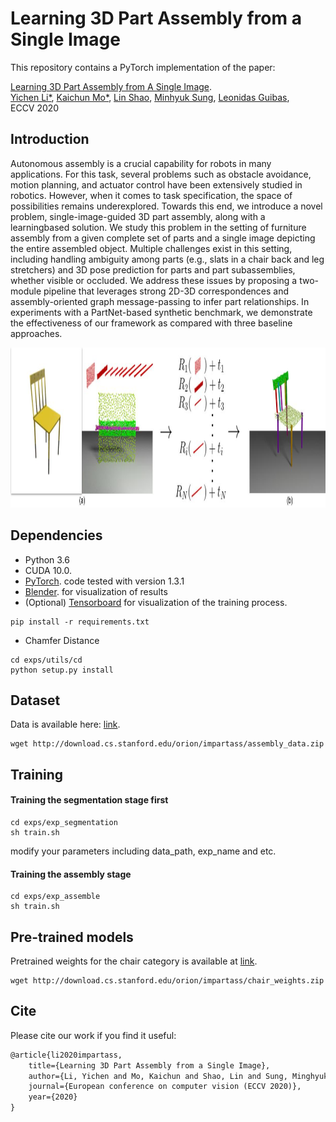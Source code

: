 # Learning 3D Part Assembly from a Single Image

This repository contains a PyTorch implementation of the paper:

[Learning 3D Part Assembly from A Single Image](https://arxiv.org/abs/2003.09754). 
<br>
[Yichen Li*](http://cs.stanford.edu/~liyichen/), 
[Kaichun Mo*](http://cs.stanford.edu/~kaichun/),
[Lin Shao](https://linsats.github.io/),
[Minhyuk Sung](https://mhsung.github.io/),
[Leonidas Guibas](https://geometry.stanford.edu/member/guibas/),
<br>
ECCV 2020


## Introduction

Autonomous assembly is a crucial capability for robots in many applications. For this task, several problems such as obstacle avoidance, motion planning, and actuator control have been extensively studied in robotics. However, when it comes to task specification, the space of possibilities remains underexplored. Towards this end, we introduce a novel problem, single-image-guided 3D part assembly, along with a learningbased solution. We study this problem in the setting of furniture assembly from a given complete set of parts and a single image depicting the entire assembled object. Multiple challenges exist in this setting, including handling ambiguity among parts (e.g., slats in a chair back and leg stretchers) and 3D pose prediction for parts and part subassemblies, whether visible or occluded. We address these issues by proposing a two-module pipeline that leverages strong 2D-3D correspondences and assembly-oriented graph message-passing to infer part relationships. In experiments with a PartNet-based synthetic benchmark, we demonstrate the effectiveness of our framework as compared with three baseline approaches.

<p float="left">
    <img src="imgs/teaser.jpg" height="256"/>
</p>

## Dependencies
* Python 3.6
* CUDA 10.0.
* [PyTorch](http://pytorch.org/). code tested with version 1.3.1
* [Blender](https://www.blender.org/). for visualization of results
* (Optional) [Tensorboard](https://www.tensorflow.org/) for visualization of the training process. 
```
pip install -r requirements.txt
```

* Chamfer Distance
```
cd exps/utils/cd
python setup.py install
```

## Dataset 
Data is available here: [link](http://download.cs.stanford.edu/orion/impartass/assembly_data.zip).
```
wget http://download.cs.stanford.edu/orion/impartass/assembly_data.zip
```

## Training

#### Training the segmentation stage first
```
cd exps/exp_segmentation
sh train.sh 
```
modify your parameters including data_path, exp_name and etc.

#### Training the assembly stage
```
cd exps/exp_assemble
sh train.sh 
```

## Pre-trained models

Pretrained weights for the chair category is available at [link](http://download.cs.stanford.edu/orion/impartass/chair_weights.zip). 
```
wget http://download.cs.stanford.edu/orion/impartass/chair_weights.zip
```


## Cite
Please cite our work if you find it useful:
```latex
@article{li2020impartass,
    title={Learning 3D Part Assembly from a Single Image},
    author={Li, Yichen and Mo, Kaichun and Shao, Lin and Sung, Minghyuk and Guibas, Leonidas},
    journal={European conference on computer vision (ECCV 2020)},
    year={2020}
}
```

